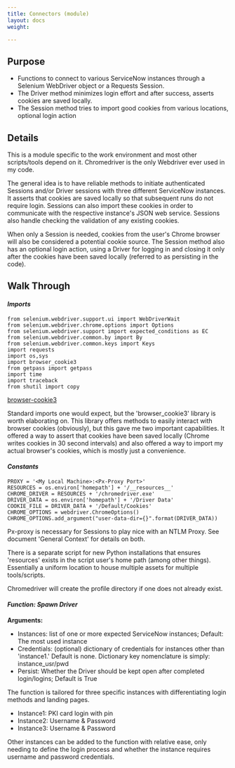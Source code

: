 ```yaml
---
title: Connectors (module)
layout: docs
weight: 

---
```

## Purpose

* Functions to connect to various ServiceNow instances through a Selenium WebDriver object or a Requests Session.
* The Driver method minimizes login effort and after success, asserts cookies are saved locally.
* The Session method tries to import good cookies from various locations, optional login action

## Details

This is a module specific to the work environment and most other scripts/tools depend on it. Chromedriver is the only Webdriver ever used in my code.

The general idea is to have reliable methods to initiate authenticated Sessions and/or Driver sessions with three different ServiceNow instances. It asserts that cookies are saved locally so that subsequent runs do not require login. Sessions can also import these cookies in order to communicate with the respective instance's JSON web service. Sessions also handle checking the validation of any existing cookies.

When only a Session is needed, cookies from the user's Chrome browser will also be considered a potential cookie source. The Session method also has an optional login action, using a Driver for logging in and closing it only after the cookies have been saved locally (referred to as persisting in the code).

## Walk Through

#### _Imports_

    from selenium.webdriver.support.ui import WebDriverWait
    from selenium.webdriver.chrome.options import Options
    from selenium.webdriver.support import expected_conditions as EC
    from selenium.webdriver.common.by import By
    from selenium.webdriver.common.keys import Keys
    import requests
    import os,sys
    import browser_cookie3
    from getpass import getpass
    import time
    import traceback
    from shutil import copy

[browser-cookie3](https://pypi.org/project/browser-cookie3/0.6.0/)

Standard imports one would expect, but the 'browser_cookie3' library is worth elaborating on. This library offers methods to easily interact with browser cookies (obviously), but this gave me two important capabilities. It offered a way to assert that cookies have been saved locally (Chrome writes cookies in 30 second intervals) and also offered a way to import my actual browser's cookies, which is mostly just a convenience.

#### _Constants_

    PROXY = '<My Local Machine>:<Px-Proxy Port>'
    RESOURCES = os.environ['homepath'] + '/__resources__'
    CHROME_DRIVER = RESOURCES + '/chromedriver.exe'
    DRIVER_DATA = os.environ['homepath'] + '/Driver Data'
    COOKIE_FILE = DRIVER_DATA + '/Default/Cookies'
    CHROME_OPTIONS = webdriver.ChromeOptions()
    CHROME_OPTIONS.add_argument("user-data-dir={}".format(DRIVER_DATA))

Px-proxy is necessary for Sessions to play nice with an NTLM Proxy. See document 'General Context' for details on both.

There is a separate script for new Python installations that ensures 'resources' exists in the script user's home path (among other things). Essentially a uniform location to house multiple assets for multiple tools/scripts.

Chromedriver will create the profile directory if one does not already exist.

#### _Function: Spawn Driver_

**Arguments:**

* Instances: list of one or more expected ServiceNow instances; Default: The most used instance
* Credentials: (optional) dictionary of credentials for instances other than 'instance1.' Default is none. Dictionary key nomenclature is simply: instance_usr/pwd
* Persist: Whether the Driver should be kept open after completed login/logins; Default is True

The function is tailored for three specific instances with differentiating login methods and landing pages. 

* Instance1: PKI card login with pin
* Instance2: Username & Password
* Instance3: Username & Password

Other instances can be added to the function with relative ease, only needing to define the login process and whether the instance requires username and password credentials.